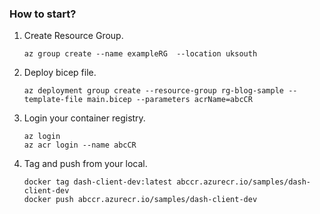 ### How to start?
1. Create Resource Group.
    ```
    az group create --name exampleRG  --location uksouth
    ```
2. Deploy bicep file. 
    ```
    az deployment group create --resource-group rg-blog-sample --template-file main.bicep --parameters acrName=abcCR
    ```
3. Login your container registry.
    ```
    az login
    az acr login --name abcCR
    ```
4. Tag and push from your local. 
    ```
    docker tag dash-client-dev:latest abccr.azurecr.io/samples/dash-client-dev
    docker push abccr.azurecr.io/samples/dash-client-dev
    ```